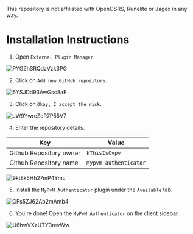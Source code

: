 This repository is not affiliated with OpenOSRS, Runelite or Jagex in any way.

# Installation Instructions

1. Open ``External Plugin Manager``.

![PYGZh3RQdzVzk3PG](https://user-images.githubusercontent.com/6757526/170815603-a27acaeb-1999-468f-9701-39a0df8fcfca.png)

2. Click on ``Add new GitHub repository``.

![6YSJDd93AwGsc8aF](https://user-images.githubusercontent.com/6757526/170815621-a7476a75-8e7a-471c-b268-cea867515abf.png)

3. Click on ``Okay, I accept the risk``.

![uW9YwreZeR7P55V7](https://user-images.githubusercontent.com/6757526/170815627-3d7fbdc6-3154-45df-a5ec-e8efff3d3f3c.png)

4. Enter the repository details.

| Key | Value |
| --- | --- |
| Github Repository owner | ``kThisIsCvpv`` |
| Github Repository name | ``mypvm-authenticator`` |

![9ktEk5Hh27mP4Ymc](https://user-images.githubusercontent.com/6757526/170815636-2b9e2457-c6f4-4ef2-adf2-427f6135634d.png)

5. Install the ``MyPvM Authenticator`` plugin under the ``Available`` tab.

![GFs5ZJ62Ab2mAmb4](https://user-images.githubusercontent.com/6757526/170815639-236cd035-b2fa-419f-a3d1-c3e09f83a304.png)

6. You're done! Open the ``MyPvM Authenticator`` on the client sidebar.

![U6hwVXzUTY3revWw](https://user-images.githubusercontent.com/6757526/170815643-a107801d-e291-4bfc-b0ba-8e13ddaefdf2.png)
